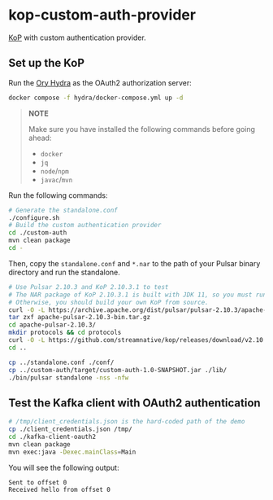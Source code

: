# kop-custom-auth-provider

[KoP](https://github.com/streamnative/kop) with custom authentication provider.

## Set up the KoP

Run the [Ory Hydra](https://www.ory.sh/hydra/) as the OAuth2 authorization server:

```bash
docker compose -f hydra/docker-compose.yml up -d
```

> **NOTE**
>
> Make sure you have installed the following commands before going ahead:
> - `docker`
> - `jq`
> - `node`/`npm`
> - `javac`/`mvn`

Run the following commands:

```bash
# Generate the standalone.conf
./configure.sh
# Build the custom authentication provider
cd ./custom-auth
mvn clean package
cd -
```

Then, copy the `standalone.conf` and `*.nar` to the path of your Pulsar binary directory and run the standalone.

```bash
# Use Pulsar 2.10.3 and KoP 2.10.3.1 to test
# The NAR package of KoP 2.10.3.1 is built with JDK 11, so you must run it in JRE 11 or higher.
# Otherwise, you should build your own KoP from source.
curl -O -L https://archive.apache.org/dist/pulsar/pulsar-2.10.3/apache-pulsar-2.10.3-bin.tar.gz
tar zxf apache-pulsar-2.10.3-bin.tar.gz
cd apache-pulsar-2.10.3/
mkdir protocols && cd protocols
curl -O -L https://github.com/streamnative/kop/releases/download/v2.10.3.1/pulsar-protocol-handler-kafka-2.10.3.1.nar
cd ..

cp ../standalone.conf ./conf/
cp ../custom-auth/target/custom-auth-1.0-SNAPSHOT.jar ./lib/
./bin/pulsar standalone -nss -nfw
```

## Test the Kafka client with OAuth2 authentication

```bash
# /tmp/client_credentials.json is the hard-coded path of the demo
cp ./client_credentials.json /tmp/
cd ./kafka-client-oauth2
mvn clean package
mvn exec:java -Dexec.mainClass=Main
```

You will see the following output:

```
Sent to offset 0
Received hello from offset 0
```
